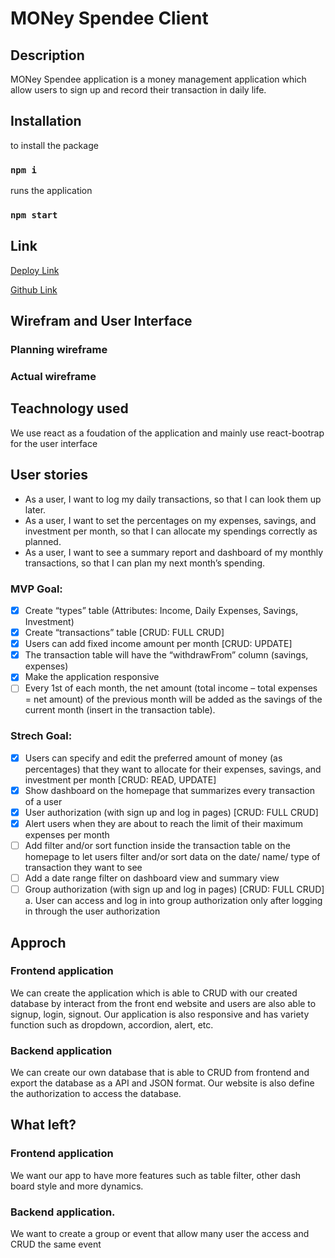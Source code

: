 <!-- 
Ougrid's Read Me
## Resources:
- https://bootstrap-table.com/docs/getting-started/introduction/
- https://examples.bootstrap-table.com/#welcomes/from-html.html#view-source
- https://examples.bootstrap-table.com/#view-source
- https://stackoverflow.com/questions/70619448/how-to-make-an-href-dropdown-item-that-does-not-reload-the-page-with-react-boost
- https://stackoverflow.com/questions/43638938/updating-an-object-with-setstate-in-react
- https://bobbyhadz.com/blog/javascript-get-sum-of-array-of-numbers
- https://bobbyhadz.com/blog/react-filter-array-of-objects
- https://medium.com/how-to-react/using-env-file-in-react-js-b2714235e77e 
- https://developer.mozilla.org/en-US/docs/Web/JavaScript/Reference/Operators/Conditional_Operator
- https://www.w3schools.com/css/tryit.asp?filename=trycss_css_image_overlay_opacity
- https://canvasjs.com/docs/charts/integration/react/
- https://canvasjs.com/react-charts/pie-chart-index-data-label-inside/
- https://stackoverflow.com/questions/4244896/accessing-an-object-property-with-a-dynamically-computed-name
- 

## DB:
INSERT INTO "Deposits" VALUES (DEFAULT,'Fixed Income',10000,'2023-01-04',1,1);
INSERT INTO "Withdraws" VALUES (DEFAULT,'Shopping',120,'2023-01-04',1,1,1);
-->

# MONey Spendee Client

## Description

MONey Spendee application is a money management application which allow users to sign up and record their transaction in daily life.

## Installation

to install the package

### `npm i` 

runs the application

### `npm start`

## Link

[Deploy Link]()

[Github Link]()

## Wirefram and User Interface

### Planning wireframe



### Actual wireframe



## Teachnology used

We use react as a foudation of the application and mainly use react-bootrap for the user interface

## User stories

- As a user, I want to log my daily transactions, so that I can look them up later.
- As a user, I want to set the percentages on my expenses, savings, and investment per month, so that I can allocate my spendings correctly as planned.
- As a user, I want to see a summary report and dashboard of my monthly transactions, so that I can plan my next month’s spending.

### MVP Goal:

- [x] Create “types” table (Attributes: Income, Daily Expenses, Savings, Investment)
- [x] Create “transactions” table [CRUD: FULL CRUD]
- [x] Users can add fixed income amount per month [CRUD: UPDATE]
- [x] The transaction table will have the “withdrawFrom” column (savings, expenses)
- [x] Make the application responsive
- [ ] Every 1st of each month, the net amount (total income – total expenses = net amount) of the previous month will be added as the savings of the current month (insert in the transaction table).

### Strech Goal:

- [x] Users can specify and edit the preferred amount of money (as percentages) that they want to allocate for their expenses, savings, and investment per month [CRUD: READ, UPDATE]
- [x] Show dashboard on the homepage that summarizes every transaction of a user
- [x] User authorization (with sign up and log in pages) [CRUD: FULL CRUD]
- [x] Alert users when they are about to reach the limit of their maximum expenses per month
- [ ] Add filter and/or sort function inside the transaction table on the homepage to let users filter and/or sort data on the date/ name/ type of transaction they want to see
- [ ] Add a date range filter on dashboard view and summary view
- [ ] Group authorization (with sign up and log in pages) [CRUD: FULL CRUD]
    a. User can access and log in into group authorization only after logging in through the user authorization

## Approch

### Frontend application

We can create the application which is able to CRUD with our created database by interact from the front end website and users are also able to signup, login, signout. Our application is also responsive and has variety function such as dropdown, accordion, alert, etc.

### Backend application

We can create our own database that is able to CRUD from frontend and export the database as a API and JSON format. Our website is also define the authorization to access the database.

## What left?

### Frontend application

We want our app to have more features such as table filter, other dash board style and more dynamics.

### Backend application.

We want to create a group or event that allow many user the access and CRUD the same event
